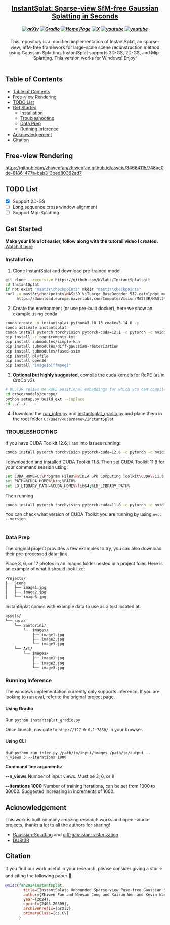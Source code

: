 
<h2 align="center"> <a href="https://arxiv.org/abs/2403.20309">InstantSplat: Sparse-view SfM-free <a href="https://arxiv.org/abs/2403.20309"> Gaussian Splatting in Seconds </a>

<h5 align="center">

[![arXiv](https://img.shields.io/badge/Arxiv-2403.20309-b31b1b.svg?logo=arXiv)](https://arxiv.org/abs/2403.20309) [![Gradio](https://img.shields.io/badge/%F0%9F%A4%97%20Hugging%20Face-Spaces-blue)](https://huggingface.co/spaces/kairunwen/InstantSplat) 
[![Home Page](https://img.shields.io/badge/Project-Website-green.svg)](https://instantsplat.github.io/) [![X](https://img.shields.io/badge/-Twitter@Zhiwen%20Fan%20-black?logo=twitter&logoColor=1D9BF0)](https://x.com/WayneINR/status/1774625288434995219)  [![youtube](https://img.shields.io/badge/Demo_Video-E33122?logo=Youtube)](https://youtu.be/fxf_ypd7eD8) [![youtube](https://img.shields.io/badge/Tutorial_Video-E33122?logo=Youtube)](https://www.youtube.com/watch?v=JdfrG89iPOA&t=347s)
</h5>

<div align="center">
This repository is a modified implementation of InstantSplat, an sparse-view, SfM-free framework for large-scale scene reconstruction method using Gaussian Splatting.
InstantSplat supports 3D-GS, 2D-GS, and Mip-Splatting.
This version works for Windows! Enjoy!
</div>
<br>

## Table of Contents

- [Table of Contents](#table-of-contents)
- [Free-view Rendering](#free-view-rendering)
- [TODO List](#todo-list)
- [Get Started](#get-started)
  - [Installation](#installation)
  - [Troubleshooting](#troubleshooting)
  - [Data Prep](#data-prep)
  - [Running Inference](#running-inference)
- [Acknowledgement](#acknowledgement)
- [Citation](#citation)


## Free-view Rendering
https://github.com/zhiwenfan/zhiwenfan.github.io/assets/34684115/748ae0de-8186-477a-bab3-3bed80362ad7

## TODO List
- [x] Support 2D-GS
- [ ] Long sequence cross window alignment
- [ ] Support Mip-Splatting

## Get Started

**Make your life a lot easier, follow along with the tutorail video I created.**<br>
[Watch it here](https://youtu.be/VHDq2v8hEA8)

### Installation
1. Clone InstantSplat and download pre-trained model.
```bash
git clone --recursive https://github.com/NVlabs/InstantSplat.git
cd InstantSplat
if not exist "mast3r\checkpoints" mkdir "mast3r\checkpoints"
curl -o mast3r\checkpoints\MASt3R_ViTLarge_BaseDecoder_512_catmlpdpt_metric.pth ^
     https://download.europe.naverlabs.com/ComputerVision/MASt3R/MASt3R_ViTLarge_BaseDecoder_512_catmlpdpt_metric.pth
```

2. Create the environment (or use pre-built docker), here we show an example using conda.
```bash
conda create -n instantsplat python=3.10.13 cmake=3.14.0 -y
conda activate instantsplat
conda install pytorch torchvision pytorch-cuda=12.1 -c pytorch -c nvidia  # use the correct version of cuda for your system
pip install -r requirements.txt
pip install submodules/simple-knn
pip install submodules/diff-gaussian-rasterization
pip install submodules/fused-ssim
pip install plyfile
pip install open3d
pip install "imageio[ffmpeg]"
```

3. **Optional but highly suggested**, compile the cuda kernels for RoPE (as in CroCo v2).
```bash
# DUST3R relies on RoPE positional embeddings for which you can compile some cuda kernels for faster runtime.
cd croco/models/curope/
python setup.py build_ext --inplace
cd ../../..
```

4. Download the [run_infer.py](https://github.com/jonstephens85/InstantSplat_Windows/blob/main/run_infer.py) and [instantsplat_gradio.py](https://github.com/jonstephens85/InstantSplat_Windows/blob/main/instantsplat_gradio.py) and place them in the root folder `C:/user/<username>/InstantSplat`

### TROUBLESHOOTING
If you have CUDA Toolkit 12.6, I ran into issues running: 
```bash
conda install pytorch torchvision pytorch-cuda=12.6 -c pytorch -c nvidia
```
I downloaded and installed CUDA Toolkit 11.8. Then set CUDA Toolkit 11.8 for your command session using:
```bash
set CUDA_HOME=C:\Program Files\NVIDIA GPU Computing Toolkit\CUDA\v11.8
set PATH=%CUDA_HOME%\bin;%PATH%
set LD_LIBRARY_PATH=%CUDA_HOME%\lib64;%LD_LIBRARY_PATH%
```
Then running 
```bash
conda install pytorch torchvision pytorch-cuda=11.8 -c pytorch -c nvidia
```
You can check what version of CUDA Toolkit you are running by using `nvcc --version`
<br><br>

### Data Prep
The original project provides a few examples to try, you can also download their pre-processed data: [link](https://drive.google.com/file/d/1Z17tIgufz7-eZ-W0md_jUlxq89CD1e5s/view)

Place 3, 6, or 12 photos in an images folder nested in a project foler. Here is an example of what it should look like:

```bash
Projects/
├── Scene
│   ├── image1.jpg
│   ├── image2.jpg
│   └── image3.jpg 
```

InstantSplat comes with example data to use as a test located at:
```bash
assets/
└── sora/
    └── Santorini/
        └── images/
            ├── image1.jpg
            ├── image2.jpg
            └── image3.jpg
    └── Art/
        └── images/
            ├── image1.jpg
            ├── image2.jpg
            └── image3.jpg
```

### Running Inference
The windows implementation currently only supports inference. If you are looking to run eval, refer to the original project page.

#### Using Gradio
Run `python instantsplat_gradio.py`

Once launch, navigate to `http://127.0.0.1:7860/` in your browser.

#### Using CLI
Run `python run_infer.py /path/to/input/images /path/to/output --n_views 3 --iterations 1000`

**Command line arguments:**

**--n_views**
Number of input views. Must be 3, 6, or 9

**--iterations 1000**
Number of training iterations, can be set from 1000 to 30000. Suggested increasing in increments of 1000.

## Acknowledgement

This work is built on many amazing research works and open-source projects, thanks a lot to all the authors for sharing!

- [Gaussian-Splatting](https://github.com/graphdeco-inria/gaussian-splatting) and [diff-gaussian-rasterization](https://github.com/graphdeco-inria/diff-gaussian-rasterization)
- [DUSt3R](https://github.com/naver/dust3r)

## Citation
If you find our work useful in your research, please consider giving a star :star: and citing the following paper :pencil:.

```bibTeX
@misc{fan2024instantsplat,
        title={InstantSplat: Unbounded Sparse-view Pose-free Gaussian Splatting in 40 Seconds},
        author={Zhiwen Fan and Wenyan Cong and Kairun Wen and Kevin Wang and Jian Zhang and Xinghao Ding and Danfei Xu and Boris Ivanovic and Marco Pavone and Georgios Pavlakos and Zhangyang Wang and Yue Wang},
        year={2024},
        eprint={2403.20309},
        archivePrefix={arXiv},
        primaryClass={cs.CV}
      }
```
